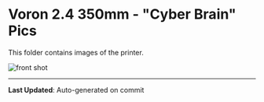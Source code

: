 # Voron 2.4 350mm - "Cyber Brain" Pics

This folder contains images of the printer.



![front shot](images/NEON.JPG)


---

**Last Updated**: Auto-generated on commit  
